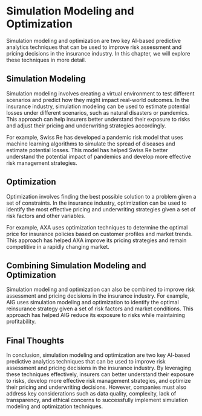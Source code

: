Simulation Modeling and Optimization
======================================================================================================

Simulation modeling and optimization are two key AI-based predictive analytics techniques that can be used to improve risk assessment and pricing decisions in the insurance industry. In this chapter, we will explore these techniques in more detail.

Simulation Modeling
-------------------

Simulation modeling involves creating a virtual environment to test different scenarios and predict how they might impact real-world outcomes. In the insurance industry, simulation modeling can be used to estimate potential losses under different scenarios, such as natural disasters or pandemics. This approach can help insurers better understand their exposure to risks and adjust their pricing and underwriting strategies accordingly.

For example, Swiss Re has developed a pandemic risk model that uses machine learning algorithms to simulate the spread of diseases and estimate potential losses. This model has helped Swiss Re better understand the potential impact of pandemics and develop more effective risk management strategies.

Optimization
------------

Optimization involves finding the best possible solution to a problem given a set of constraints. In the insurance industry, optimization can be used to identify the most effective pricing and underwriting strategies given a set of risk factors and other variables.

For example, AXA uses optimization techniques to determine the optimal price for insurance policies based on customer profiles and market trends. This approach has helped AXA improve its pricing strategies and remain competitive in a rapidly changing market.

Combining Simulation Modeling and Optimization
----------------------------------------------

Simulation modeling and optimization can also be combined to improve risk assessment and pricing decisions in the insurance industry. For example, AIG uses simulation modeling and optimization to identify the optimal reinsurance strategy given a set of risk factors and market conditions. This approach has helped AIG reduce its exposure to risks while maintaining profitability.

Final Thoughts
--------------

In conclusion, simulation modeling and optimization are two key AI-based predictive analytics techniques that can be used to improve risk assessment and pricing decisions in the insurance industry. By leveraging these techniques effectively, insurers can better understand their exposure to risks, develop more effective risk management strategies, and optimize their pricing and underwriting decisions. However, companies must also address key considerations such as data quality, complexity, lack of transparency, and ethical concerns to successfully implement simulation modeling and optimization techniques.
